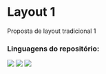 # Layout 1

 
 Proposta de layout tradicional 1

### Linguagens do repositório:

<img src="https://img.shields.io/badge/HTML-E34C26?style=for-the-badge"><!-- -->
<img src="https://img.shields.io/badge/CSS-563D7C?style=for-the-badge"><!-- -->
<img src="https://img.shields.io/badge/JavaScript-F1E05A?style=for-the-badge"><!-- -->
